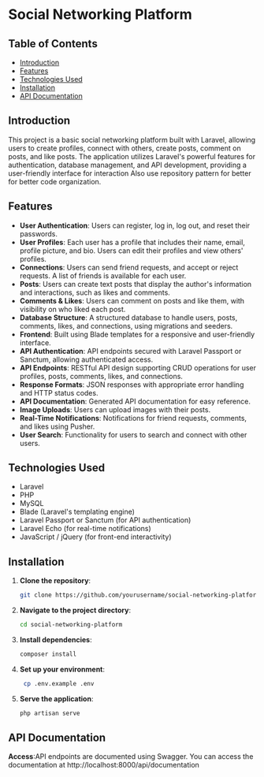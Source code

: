 # Social Networking Platform

## Table of Contents
- [Introduction](#introduction)
- [Features](#features)
- [Technologies Used](#technologies-used)
- [Installation](#installation)
- [API Documentation](#api-documentation)


## Introduction

This project is a basic social networking platform built with Laravel, allowing users to create profiles, connect with others, create posts, comment on posts, and like posts. The application utilizes Laravel's powerful features for authentication, database management, and API development, providing a user-friendly interface for interaction Also use repository pattern for better for better code organization.

## Features

- **User Authentication**: Users can register, log in, log out, and reset their passwords.
- **User Profiles**: Each user has a profile that includes their name, email, profile picture, and bio. Users can edit their profiles and view others' profiles.
- **Connections**: Users can send friend requests, and accept or reject requests. A list of friends is available for each user.
- **Posts**: Users can create text posts that display the author's information and interactions, such as likes and comments.
- **Comments & Likes**: Users can comment on posts and like them, with visibility on who liked each post.
- **Database Structure**: A structured database to handle users, posts, comments, likes, and connections, using migrations and seeders.
- **Frontend**: Built using Blade templates for a responsive and user-friendly interface.
- **API Authentication**: API endpoints secured with Laravel Passport or Sanctum, allowing authenticated access.
- **API Endpoints**: RESTful API design supporting CRUD operations for user profiles, posts, comments, likes, and connections.
- **Response Formats**: JSON responses with appropriate error handling and HTTP status codes.
- **API Documentation**: Generated API documentation for easy reference.
- **Image Uploads**: Users can upload images with their posts.
- **Real-Time Notifications**: Notifications for friend requests, comments, and likes using Pusher.
- **User Search**: Functionality for users to search and connect with other users.

## Technologies Used

- Laravel
- PHP
- MySQL
- Blade (Laravel's templating engine)
- Laravel Passport or Sanctum (for API authentication)
- Laravel Echo (for real-time notifications)
- JavaScript / jQuery (for front-end interactivity)

## Installation

1. **Clone the repository**:
   ```bash
   git clone https://github.com/yourusername/social-networking-platform.git
2. **Navigate to the project directory**:
    ```bash
    cd social-networking-platform

3. **Install dependencies**:
    ```bash
    composer install


4. **Set up your environment**:
   ```bash
    cp .env.example .env

5. **Serve the application**:
     ```bash
     php artisan serve

## API Documentation
**Access**:API endpoints are documented using Swagger. You can access the documentation at http://localhost:8000/api/documentation
